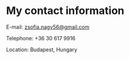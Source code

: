 #  My contact information


E-mail: zsofia.nagy56@gmail.com

Telephone: +36 30 617 9916

Location: Budapest, Hungary
